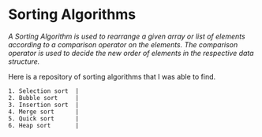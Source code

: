 # Sorting Algorithms

*A Sorting Algorithm is used to rearrange a given array or list
of elements according to a comparison operator on the elements. 
The comparison operator is used to decide the new order of elements
in the respective data structure.*

Here is a repository of sorting algorithms that I was able to find.
~~~
1. Selection sort  | 
2. Bubble sort     |
3. Insertion sort  |
4. Merge sort      |
5. Quick sort      |
6. Heap sort       |   
~~~